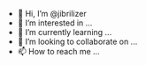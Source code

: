 - 👋 Hi, I’m @jibrilizer
- 👀 I’m interested in ...
- 🌱 I’m currently learning ...
- 💞️ I’m looking to collaborate on ...
- 📫 How to reach me ...

<!---
jibrilizer/jibrilizer is a ✨ special ✨ repository because its `README.md` (this file) appears on your GitHub profile.
You can click the Preview link to take a look at your changes.
--->
